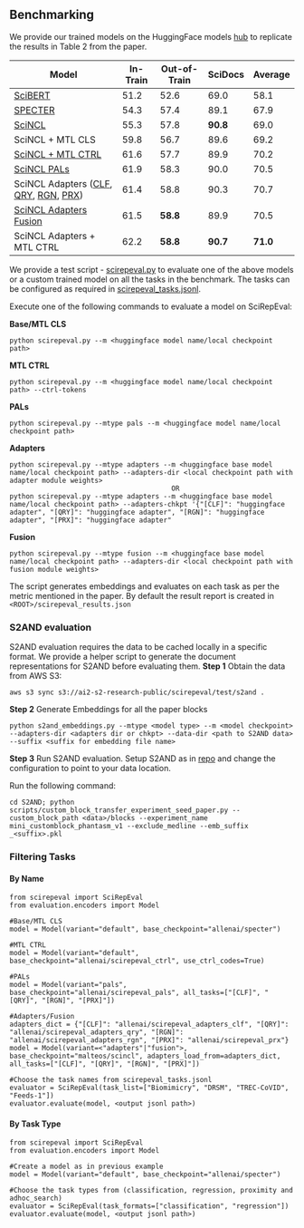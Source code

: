 ## Benchmarking
We provide our trained models on the HuggingFace models [hub](https://huggingface.co/models?search=scirepeval) to replicate the results in Table 2 from the paper.

|Model|In-Train|Out-of-Train|SciDocs|Average|
|--|--|--|--|--|
|[SciBERT](https://huggingface.co/allenai/scibert_scivocab_uncased)|51.2|52.6|69.0|58.1|
|[SPECTER](https://huggingface.co/allenai/specter)|54.3|57.4|89.1|67.9|
|[SciNCL](https://huggingface.co/malteos/scincl)|55.3|57.8|**90.8**|69.0|
|SciNCL + MTL CLS|59.8|56.7|89.6|69.2|
|[SciNCL + MTL CTRL](https://huggingface.co/allenai/scirepeval_ctrl)|61.6|57.7|89.9|70.2|
|[SciNCL PALs](https://huggingface.co/allenai/scirepeval_pals)|61.9|58.3|90.0|70.5|
|SciNCL Adapters ([CLF](https://huggingface.co/allenai/scirepeval_adapters_clf), [QRY](https://huggingface.co/allenai/scirepeval_adapters_qry), [RGN](https://huggingface.co/allenai/scirepeval_adapters_rgn), [PRX](https://huggingface.co/allenai/scirepeval_adapters_prx))|61.4|58.8|90.3|70.7|
|[SciNCL Adapters Fusion](https://us-east-1.console.aws.amazon.com/s3/buckets/ai2-s2-research-public?region=us-west-2&prefix=scirepeval/adapters/&showversions=false)|61.5|**58.8**|89.9|70.5|
|SciNCL Adapters + MTL CTRL|62.2|**58.8**|**90.7**|**71.0**|


We provide a test script - [scirepeval.py](https://github.com/allenai/scirepeval/blob/main/scirepeval.py) to evaluate one of the above models or a custom trained model on all the tasks in the benchmark.
The tasks can be configured as required in [scirepeval_tasks.jsonl](https://github.com/allenai/scirepeval/blob/main/scirepeval_tasks.jsonl).

Execute one of the following commands to evaluate a model on SciRepEval:

**Base/MTL CLS**

    python scirepeval.py --m <huggingface model name/local checkpoint path>

**MTL CTRL**

    python scirepeval.py --m <huggingface model name/local checkpoint path> --ctrl-tokens

**PALs**

    python scirepeval.py --mtype pals --m <huggingface model name/local checkpoint path>

**Adapters**

    python scirepeval.py --mtype adapters --m <huggingface base model name/local checkpoint path> --adapters-dir <local checkpoint path with adapter module weights>
										    OR 
	python scirepeval.py --mtype adapters --m <huggingface base model name/local checkpoint path> --adapters-chkpt '{"[CLF]": "huggingface adapter", "[QRY]": "huggingface adapter", "[RGN]": "huggingface adapter", "[PRX]": "huggingface adapter"


**Fusion**

    python scirepeval.py --mtype fusion --m <huggingface base model name/local checkpoint path> --adapters-dir <local checkpoint path with fusion module weights>


The script generates embeddings and evaluates on each task as per the metric mentioned in the paper. By default the result report is created in `<ROOT>/scirepeval_results.json`

<a name="s2and"></a>
### S2AND evaluation
S2AND evaluation requires the data to be cached locally in a specific format. We provide a helper script to generate the document representations for S2AND before evaluating them.
**Step 1**
Obtain the data from AWS S3:

    aws s3 sync s3://ai2-s2-research-public/scirepeval/test/s2and .

**Step 2** 
Generate Embeddings for all the paper blocks

    python s2and_embeddings.py --mtype <model type> --m <model checkpoint> --adapters-dir <adapters dir or chkpt> --data-dir <path to S2AND data> --suffix <suffix for embedding file name>

**Step 3**
Run S2AND evaluation.
Setup S2AND as in [repo](https://github.com/allenai/S2AND) and change the configuration to point to your data location.

Run the following command:

    cd S2AND; python scripts/custom_block_transfer_experiment_seed_paper.py --custom_block_path <data>/blocks --experiment_name mini_customblock_phantasm_v1 --exclude_medline --emb_suffix _<suffix>.pkl

### Filtering Tasks
#### By Name
```
from scirepeval import SciRepEval
from evaluation.encoders import Model

#Base/MTL CLS
model = Model(variant="default", base_checkpoint="allenai/specter")

#MTL CTRL
model = Model(variant="default", base_checkpoint="allenai/scirepeval_ctrl", use_ctrl_codes=True)

#PALs
model = Model(variant="pals", base_checkpoint="allenai/scirepeval_pals", all_tasks=["[CLF]", "[QRY]", "[RGN]", "[PRX]"])

#Adapters/Fusion
adapters_dict = {"[CLF]": "allenai/scirepeval_adapters_clf", "[QRY]": "allenai/scirepeval_adapters_qry", "[RGN]": "allenai/scirepeval_adapters_rgn", "[PRX]": "allenai/scirepeval_prx"}
model = Model(variant=<"adapters"|"fusion">, base_checkpoint="malteos/scincl", adapters_load_from=adapters_dict, all_tasks=["[CLF]", "[QRY]", "[RGN]", "[PRX]"])

#Choose the task names from scirepeval_tasks.jsonl
evaluator = SciRepEval(task_list=["Biomimicry", "DRSM", "TREC-CoVID", "Feeds-1"])
evaluator.evaluate(model, <output jsonl path>) 
```

#### By Task Type
```
from scirepeval import SciRepEval
from evaluation.encoders import Model

#Create a model as in previous example
model = Model(variant="default", base_checkpoint="allenai/specter")

#Choose the task types from (classification, regression, proximity and adhoc_search)
evaluator = SciRepEval(task_formats=["classification", "regression"])
evaluator.evaluate(model, <output jsonl path>) 
```


